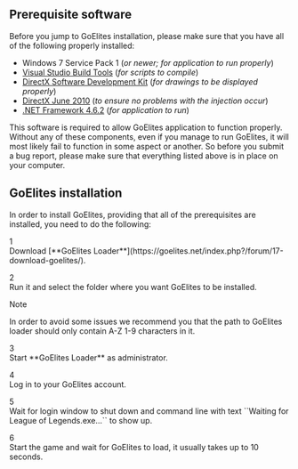 ## Prerequisite software
Before you jump to GoElites installation, please make sure that you have all of the following properly installed:

- Windows 7 Service Pack 1 (*or newer; for application to run properly*)
- [Visual Studio Build Tools](https://www.visualstudio.com/thank-you-downloading-visual-studio/?sku=BuildTools&rel=15#) (*for scripts to compile*)
- [DirectX Software Development Kit](https://www.microsoft.com/en-us/download/confirmation.aspx?id=6812) (*for drawings to be displayed properly*)
- [DirectX June 2010](https://www.microsoft.com/en-us/download/details.aspx?id=8109) (*to ensure no problems with the injection occur*)
- [.NET Framework 4.6.2](https://download.microsoft.com/download/E/F/D/EFD52638-B804-4865-BB57-47F4B9C80269/NDP462-DevPack-KB3151934-ENU.exe) (*for application to run*)

This software is required to allow GoElites application to function properly. Without any of these components, even if you manage to run GoElites, it will most likely fail to function in some aspect or another. So before you submit a bug report, please make sure that everything listed above is in place on your computer.

## GoElites installation
In order to install GoElites, providing that all of the prerequisites are installed, you need to do the following:

<p><div class='square-box'><div class='square-content'><div><span>1</span></div></div></div> Download [**GoElites Loader**](https://goelites.net/index.php?/forum/17-download-goelites/).</p>
<p><div class='square-box'><div class='square-content'><div><span>2</span></div></div></div> Run it and select the folder where you want GoElites to be installed.</p>
<div class="admonition tip">
<p class="first admonition-title">Note</p>
<p class="last">In order to avoid some issues we recommend you that the path to GoElites loader should only contain A-Z 1-9 characters in it.</p>
</div>
<p><div class='square-box'><div class='square-content'><div><span>3</span></div></div></div> Start **GoElites Loader** as administrator.</p>
<p><div class='square-box'><div class='square-content'><div><span>4</span></div></div></div> Log in to your GoElites account.</p>
<p><div class='square-box'><div class='square-content'><div><span>5</span></div></div></div> Wait for login window to shut down and command line with text ``Waiting for League of Legends.exe...`` to show up.</p>
<p><div class='square-box'><div class='square-content'><div><span>6</span></div></div></div> Start the game and wait for GoElites to load, it usually takes up to 10 seconds.</p>